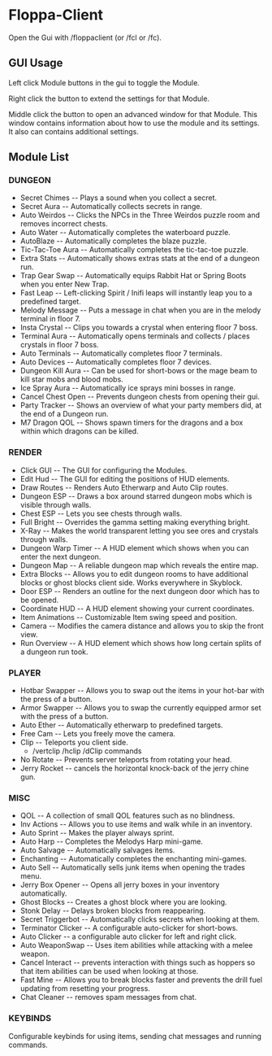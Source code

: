 # Floppa-Client

Open the Gui with /floppaclient (or /fcl or /fc).

## GUI Usage
Left click Module buttons in the gui to toggle the Module.

Right click the button to extend the settings for that Module.

Middle click the button to open an advanced window for that Module. This window contains information about how to 
use the module and its settings. It also can contains additional settings. 

## Module List
### DUNGEON
* Secret Chimes -- Plays a sound when you collect a secret.
* Secret Aura -- Automatically collects secrets in range.
* Auto Weirdos -- Clicks the NPCs in the Three Weirdos puzzle room and removes incorrect chests.
* Auto Water -- Automatically completes the waterboard puzzle.
* AutoBlaze -- Automatically completes the blaze puzzle.
* Tic-Tac-Toe Aura -- Automatically completes the tic-tac-toe puzzle.
* Extra Stats -- Automatically shows extras stats at the end of a dungeon run.
* Trap Gear Swap -- Automatically equips Rabbit Hat or Spring Boots when you enter New Trap.
* Fast Leap -- Left-clicking Spirit / Inifi leaps will instantly leap you to a predefined target.
* Melody Message -- Puts a message in chat when you are in the melody terminal in floor 7.
* Insta Crystal -- Clips you towards a crystal when entering floor 7 boss.
* Terminal Aura -- Automatically opens terminals and collects / places crystals in floor 7 boss.
* Auto Terminals -- Automatically completes floor 7 terminals.
* Auto Devices -- Automatically completes floor 7 devices.
* Dungeon Kill Aura -- Can be used for short-bows or the mage beam to kill star mobs and blood mobs.
* Ice Spray Aura -- Automatically ice sprays mini bosses in range.
* Cancel Chest Open -- Prevents dungeon chests from opening their gui.
* Party Tracker -- Shows an overview of what your party members did, at the end of a Dungeon run.
* M7 Dragon QOL -- Shows spawn timers for the dragons and a box within which dragons can be killed.

### RENDER
* Click GUI -- The GUI for configuring the Modules.
* Edit Hud -- The GUI for editing the positions of HUD elements.
* Draw Routes -- Renders Auto Etherwarp and Auto Clip routes.
* Dungeon ESP -- Draws a box around starred dungeon mobs which is visible through walls.
* Chest ESP -- Lets you see chests through walls.
* Full Bright -- Overrides the gamma setting making everything bright.
* X-Ray -- Makes the world transparent letting you see ores and crystals through walls.
* Dungeon Warp Timer -- A HUD element which shows when you can enter the next dungeon.
* Dungeon Map -- A reliable dungeon map which reveals the entire map.
* Extra Blocks -- Allows you to edit dungeon rooms to have additional blocks or ghost blocks client side.  Works 
  everywhere in Skyblock.
* Door ESP -- Renders an outline for the next dungeon door which has to be opened. 
* Coordinate HUD -- A HUD element showing your current coordinates.
* Item Animations -- Customizable Item swing speed and position.
* Camera -- Modifies the camera distance and allows you to skip the front view.
* Run Overview -- A HUD element which shows how long certain splits of a dungeon run took.

### PLAYER
* Hotbar Swapper -- Allows you to swap out the items in your hot-bar with the press of a button.
* Armor Swapper -- Allows you to swap the currently equipped armor set with the press of a button.
* Auto Ether -- Automatically etherwarp to predefined targets.
* Free Cam -- Lets you freely move the camera.
* Clip -- Teleports you client side.
  * /vertclip /hclip /dClip commands 
* No Rotate -- Prevents server teleports from rotating your head.
* Jerry Rocket -- cancels the horizontal knock-back of the jerry chine gun.

### MISC
* QOL -- A collection of small QOL features such as no blindness.
* Inv Actions -- Allows you to use items and walk while in an inventory.
* Auto Sprint -- Makes the player always sprint.
* Auto Harp -- Completes the Melodys Harp mini-game.
* Auto Salvage -- Automatically salvages items.
* Enchanting -- Automatically completes the enchanting mini-games.
* Auto Sell -- Automatically sells junk items when opening the trades menu.
* Jerry Box Opener -- Opens all jerry boxes in your inventory automatically.
* Ghost Blocks -- Creates a ghost block where you are looking.
* Stonk Delay -- Delays broken blocks from reappearing.
* Secret Triggerbot -- Automatically clicks secrets when looking at them.
* Terminator Clicker -- A configurable auto-clicker for short-bows.
* Auto Clicker -- a configurable auto clicker for left and right click.
* Auto WeaponSwap -- Uses item abilities while attacking with a melee weapon.
* Cancel Interact -- prevents interaction with things such as hoppers so that item abilities can be used when 
  looking at those.
* Fast Mine -- Allows you to break blocks faster and prevents the drill fuel updating from resetting your progress.
* Chat Cleaner -- removes spam messages from chat.

### KEYBINDS
Configurable keybinds for using items, sending chat messages and running commands.


